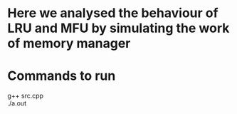 # Here we analysed the behaviour of LRU and MFU by simulating the work of memory manager
# Commands to run
g++ src.cpp<br/>
./a.out
